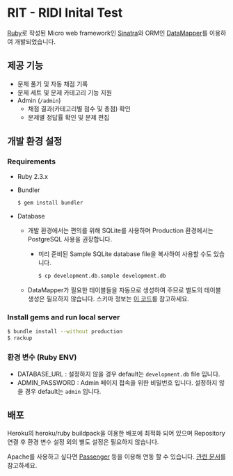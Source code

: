 # RIT - RIDI Inital Test

[Ruby](https://www.ruby-lang.org/)로 작성된 Micro web framework인 [Sinatra](http://www.sinatrarb.com/)와 ORM인 [DataMapper](http://datamapper.org/)를 이용하여 개발되었습니다.



## 제공 기능

* 문제 풀기 및 자동 채점 기록
* 문제 세트 및 문제 카테고리 기능 지원
* Admin (`/admin`)
  * 채점 결과(카테고리별 점수 및 총점) 확인
  * 문제별 정답률 확인 및 문제 편집



## 개발 환경 설정

### Requirements

* Ruby 2.3.x

* Bundler

  ```sh
  $ gem install bundler
  ```

* Database

  * 개발 환경에서는 편의를 위해 SQLite를 사용하며  Production 환경에서는 PostgreSQL 사용을 권장합니다.

    * 미리 준비된 Sample SQLite database file을 복사하여 사용할 수도 있습니다.

      ```sh
      $ cp development.db.sample development.db
      ```

  * DataMapper가 필요한 테이블들을 자동으로 생성하여 주므로 별도의 테이블 생성은 필요하지 않습니다. 스키마 정보는 [이 코드](src/model.rb)를 참고하세요.

### Install gems and run local server

```sh
$ bundle install --without production
$ rackup
```

### 환경 변수 (Ruby ENV)

- DATABASE_URL : 설정하지 않을 경우 default는 `development.db` file 입니다.
- ADMIN_PASSWORD : Admin 페이지 접속을 위한 비밀번호 입니다. 설정하지 않을 경우 default는 `admin` 입니다.



## 배포

Heroku의 heroku/ruby buildpack을 이용한 배포에 최적화 되어 있으며 Repository 연결 후 환경 변수 설정 외의 별도 설정은 필요하지 않습니다.

Apache를 사용하고 싶다면 [Passenger](https://www.phusionpassenger.com/) 등을 이용해 연동 할 수 있습니다. [관련 문서](https://www.phusionpassenger.com/library/walkthroughs/start/ruby.html)를 참고하세요.
